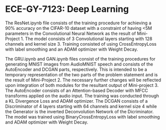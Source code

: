 # ECE-GY-7123: Deep Learning

The ResNet.ipynb file consists of the training procedure for achieving a 90% accuracy on the CIFAR-10 dataset with a constraint of having <5M parameters in the Convolutional Neural Network as the result of Mini-Project 1. The model consists of 3 Convolutional layers starting with 128 channels and kernel size 3. Training consisted of using CrossEntropyLoss with label smoothing and an ADAM optimizer with Weight Decay.

The GRU.ipynb and GAN.ipynb files consist of the training procedures for generating MNIST images from AudioMNIST speech and consists of the AutoEncoder and DCGAN parts, respectively. This is intended to be a temporary representation of the two parts of the problem statement and is the result of Mini-Project 2. The necessary further changes will be reflected upon integration of both modules for the resultant output of Mini-project 3. The AutoEncoder consists of an Attention-based Decoder with MFCC transforms applied on the audio input. The training was conducted through a KL Divergence Loss and ADAM optimizer. The DCGAN consists of a Discriminator of 4 layers starting with 64 channels and kernel size 4 while the Generator is the inverted Deconvolution Network of the Dicriminator. The model was trained using BinaryCrossEntropyLoss with label smoothing and ADAM optimizer with Weight Decay.
